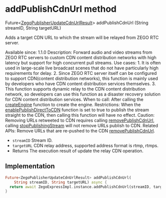 


# addPublishCdnUrl method








Future&lt;[ZegoPublisherUpdateCdnUrlResult](../../zego_uikit_prebuilt_live_audio_room/ZegoPublisherUpdateCdnUrlResult-class.md)> addPublishCdnUrl
(String streamID, String targetURL)





<p>Adds a target CDN URL to which the stream will be relayed from ZEGO RTC server.</p>
<p>Available since: 1.1.0
Description: Forward audio and video streams from ZEGO RTC servers to custom CDN content distribution networks with high latency but support for high concurrent pull streams.
Use cases: 1. It is often used in large-scale live broadcast scenes that do not have particularly high requirements for delay. 2. Since ZEGO RTC server itself can be configured to support CDN(content distribution networks), this function is mainly used by developers who have CDN content distribution services themselves. 3. This function supports dynamic relay to the CDN content distribution network, so developers can use this function as a disaster recovery solution for CDN content distribution services.
When to call: After calling the <a class="deprecated" href="../../zego_uikit_prebuilt_live_audio_room/ZegoExpressEngine/createEngine.md">createEngine</a> function to create the engine.
Restrictions: When the <a href="../../zego_uikit_prebuilt_live_audio_room/ZegoExpressEnginePublisher/enablePublishDirectToCDN.md">enablePublishDirectToCDN</a> function is set to true to publish the stream straight to the CDN, then calling this function will have no effect.
Caution: Removing URLs retweeted to CDN requires calling <a href="../../zego_uikit_prebuilt_live_audio_room/ZegoExpressEnginePublisher/removePublishCdnUrl.md">removePublishCdnUrl</a>, calling <a href="../../zego_uikit_prebuilt_live_audio_room/ZegoExpressEnginePublisher/stopPublishingStream.md">stopPublishingStream</a> will not remove URLs publish to CDN.
Related APIs: Remove URLs that are re-pushed to the CDN <a href="../../zego_uikit_prebuilt_live_audio_room/ZegoExpressEnginePublisher/removePublishCdnUrl.md">removePublishCdnUrl</a>.</p>
<ul>
<li><code>streamID</code> Stream ID.</li>
<li><code>targetURL</code> CDN relay address, supported address format is rtmp, rtmps.</li>
<li>Returns The execution result of update the relay CDN operation.</li>
</ul>



## Implementation

```dart
Future<ZegoPublisherUpdateCdnUrlResult> addPublishCdnUrl(
    String streamID, String targetURL) async {
  return await ZegoExpressImpl.instance.addPublishCdnUrl(streamID, targetURL);
}
```







